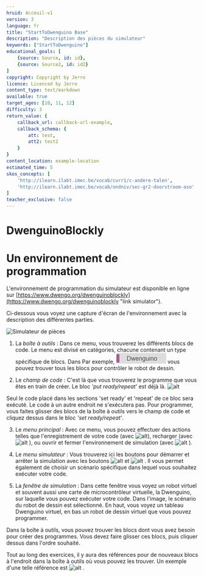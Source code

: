 ```yaml
---
hruid: Acceuil-v1
version: 3
language: fr
title: "StartToDwenguino Base"
description: "Description des pièces du simulateur"
keywords: ["StartToDwenguino"]
educational_goals: [
    {source: Source, id: id}, 
    {source: Source2, id: id2}
]
copyright: Copyright by Jerro
licence: Licenced by Jerro
content_type: text/markdown
available: true
target_ages: [10, 11, 12]
difficulty: 3
return_value: {
    callback_url: callback-url-example,
    callback_schema: {
        att: test,
        att2: test2
    }
}
content_location: example-location
estimated_time: 5
skos_concepts: [
    'http://ilearn.ilabt.imec.be/vocab/curr1/c-andere-talen', 
    'http://ilearn.ilabt.imec.be/vocab/ondniv/sec-gr2-doorstroom-aso'
]
teacher_exclusive: false
---
```

# DwenguinoBlockly
# Un environnement de programmation

L'environnement de programmation du simulateur est disponible en ligne sur [https://www.dwengo.org/dwenguinoblockly](https://www.dwengo.org/dwenguinoblockly "link simulator").

Ci-dessous vous voyez une capture d'écran de l'environnement avec la description des différentes parties.

![](embed/Image1.png "Simulateur de pièces")


1. La *boîte à outils* : Dans ce menu, vous trouverez les différents blocs de code. Le menu est divisé en catégories, chacune contenant un type spécifique de blocs. Dans
Par exemple, ![alt](embed/Afb2.png "Image Dwenguino") vous pouvez trouver tous les blocs pour contrôler le robot de dessin.

2. Le *champ de code* : C'est là que vous trouverez le programme que vous êtes en train de créer. Le bloc *'put ready/repeat'* est déjà là.
![alt](embed/Image3.png "Répétition prête pour l'ensemble d'images")

Seul le code placé dans les sections 'set ready' et 'repeat' de ce bloc sera exécuté. Le code à un autre endroit ne s'exécutera pas. Pour programmer, vous faites glisser des blocs de la boîte à outils vers le champ de code et cliquez dessus dans le bloc *'set ready/repeat'*.

3. Le *menu principal* : Avec ce menu, vous pouvez effectuer des actions telles que l'enregistrement de votre code (avec
![alt](embed/Image4.png "Téléchargement d'images")), recharger (avec
![alt](embed/Image5.png "Téléchargement d'images")
), ou ouvrir et fermer l'environnement de simulation (avec
![alt](embed/Image6.png "Environnement de simulation d'images")
).

4. Le *menu simulateur* : Vous trouverez ici les boutons pour démarrer et arrêter la simulation avec les boutons
![alt](embed/Image7.png "Lecture d'images")
 et
![alt](embed/Image8.png "Image Stop")
. Il vous permet également de choisir un scénario spécifique dans lequel vous souhaitez exécuter votre code.

5. La *fenêtre de simulation* : Dans cette fenêtre vous voyez un robot virtuel et souvent aussi une carte de microcontrôleur virtuelle, la Dwenguino, sur laquelle vous pouvez exécuter votre code. Dans l'image, le scénario du robot de dessin est sélectionné. En haut, vous voyez un tableau Dwenguino virtuel, en bas un robot de dessin virtuel que vous pouvez programmer.


Dans la boîte à outils, vous pouvez trouver les blocs dont vous avez besoin pour créer des programmes. Vous devez faire glisser ces blocs, puis cliquer dessus dans l'ordre souhaité.

Tout au long des exercices, il y aura des références pour de nouveaux blocs à l'endroit dans la boîte à outils où vous pouvez les trouver. Un exemple d'une telle référence est ![alt](embed/Image2.png "Image Dwenguino") .